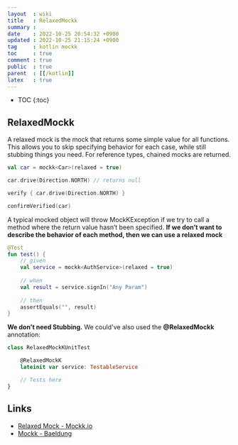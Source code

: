 ```yaml
---
layout  : wiki
title   : RelaxedMockk
summary : 
date    : 2022-10-25 20:54:32 +0900
updated : 2022-10-25 21:15:24 +0900
tag     : kotlin mockk
toc     : true
comment : true
public  : true
parent  : [[/kotlin]]
latex   : true
---
```

* TOC
{:toc}

## RelaxedMockk

A relaxed mock is the mock that returns some simple value for all functions. This allows you to skip specifying behavior for each case, while still stubbing things you need. For reference types, chained mocks are returned.

```kotlin
val car = mockk<Car>(relaxed = true)

car.drive(Direction.NORTH) // returns null

verify { car.drive(Direction.NORTH) }

confirmVerified(car)
```

A typical mocked object will throw MockKException if we try to call a method where the return value hasn’t been specified. __If we don’t want to describe the behavior of each method, then we can use a relaxed mock__

```kotlin
@Test
fun test() {
    // given
    val service = mockk<AuthService>(relaxed = true)
 
    // when
    val result = service.signIn("Any Param")
 
    // then
    assertEquals("", result)
}
```

__We don't need Stubbing.__ We could've also used the __@RelaxedMockk__ annotation:

```kotlin
class RelaxedMockKUnitTest 

    @RelaxedMockK
    lateinit var service: TestableService

    // Tests here
}
```

## Links

- [Relaxed Mock - Mockk.io](https://mockk.io/#relaxed-mock)
- [Mockk - Baeldung](https://www.baeldung.com/kotlin/mockk)
